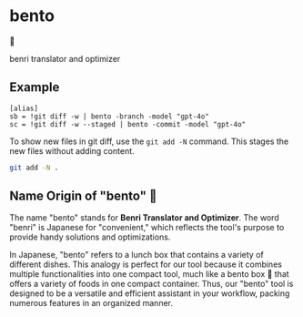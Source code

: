 # bento

🍱

benri translator and optimizer

## Example

```.gitconfig
[alias]
sb = !git diff -w | bento -branch -model "gpt-4o"
sc = !git diff -w --staged | bento -commit -model "gpt-4o"
```

To show new files in git diff, use the `git add -N` command. This stages the new files without adding content.

```bash
git add -N .
```

## Name Origin of "bento" 🍱

The name "bento" stands for **Benri Translator and Optimizer**. The word "benri" is Japanese for "convenient," which reflects the tool's purpose to provide handy solutions and optimizations.

In Japanese, "bento" refers to a lunch box that contains a variety of different dishes. This analogy is perfect for our tool because it combines multiple functionalities into one compact tool, much like a bento box 🍱 that offers a variety of foods in one compact container. Thus, our "bento" tool is designed to be a versatile and efficient assistant in your workflow, packing numerous features in an organized manner.
